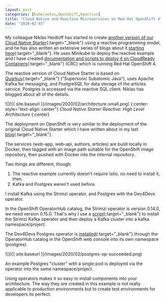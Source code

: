 ```yaml
---
layout: post
categories: [Kubernetes,OpenShift,Reactive]
title: "Cloud Native and Reactive Microservices on Red Hat OpenShift 4"
date: "2020-02-03"
---
```


My colleague Niklas Heidloff has started to create [another version of our Cloud Native Starter](https://github.com/IBM/cloud-native-starter/tree/master/reactive#reactive-java-microservices){:target="_blank"} using a reactive programming model, and he has also written an extensive series of blogs about it [starting here](http://heidloff.net/article-development-reactive-applications-quarkus/){:target="_blank"}. He uses Minikube to deploy the reactive example and I have created [documentation and scripts to deploy it on CloudReady Containers](https://github.com/IBM/cloud-native-starter/blob/master/reactive/documentation/OpenShift4.md#reactive-java-microservices-on-openshift-4){:target="_blank"} (CRC) which is running Red Hat OpenShift 4.

The reactive version of Cloud Native Starter is based on [Quarkus](https://quarkus.io/){:target="_blank"} ("Supersonic Subatomic Java"), uses Apache Kafka for messaging, and PostgreSQL for data storage of the articles service. Postgres is accessed via the reactive SQL client. Niklas has blogged about all of the details.

![]({{ site.baseurl }}/images/2020/02/architecture-small.png)
{:center: style="text-align: center"}
_Cloud Native Starter Reactive: High Level Architecture_
{:center}


The deployment on OpenShift is very similar to the deployment of the original Cloud Native Starter which I have written about in my last [blog](https://haralduebele.blog/2020/01/23/cloud-native-starter-on-red-hat-openshift-4/){:target="_blank"}.

The services (web-app, web-api, authors, articles) are build locally in Docker, then tagged with an image path suitable for the OpenShift image repository, then pushed with Docker into the internal repository.

Two things are different, though:

1. The reactive example currently doesn't require Istio, no need to install it, then.
2. Kafka and Postgres weren't used before.

I install Kafka using the Strimzi operator, and Postgres with the Dev4Devs operator.

In the OpenShift OperatorHub catalog, the Strimzi operator is version 0.14.0, we need version 0.15.0. That's why I use a [script](https://github.com/IBM/cloud-native-starter/blob/master/reactive/os4-scripts/deploy-kafka.sh){:target="_blank"} to install the Strimzi Kafka operator and then deploy a Kafka cluster into a kafka namespace/project.

The Dev4Devs Postgres operator is [installed](https://github.com/IBM/cloud-native-starter/blob/master/reactive/documentation/OpenShift4.md#4-install-postgresql){:target="_blank"} through the OperatorHub catalog in the OpenShift web console into its own namespace (postgres).

![]({{ site.baseurl }}/images/2020/02/postgres-op-succeeded.png)

An example Postgres "cluster" with a single pod is deployed via the operator into the same namespace/project.

Using operators makes it so easy to install components into your architecture. The way they are created in this example is not really applicable to production environments but to create test environments for developers its perfect.
